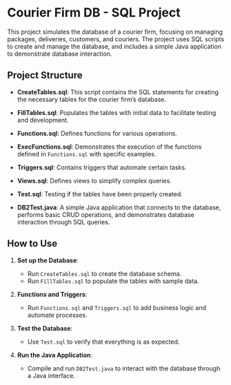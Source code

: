 # Courier Firm DB - SQL Project

This project simulates the database of a courier firm, focusing on managing packages, deliveries, customers, and couriers. The project uses SQL scripts to create and manage the database, and includes a simple Java application to demonstrate database interaction.

## Project Structure

- **CreateTables.sql**: This script contains the SQL statements for creating the necessary tables for the courier firm’s database.
  
- **FillTables.sql**: Populates the tables with initial data to facilitate testing and development.

- **Functions.sql**: Defines functions for various operations.

- **ExecFunctions.sql**: Demonstrates the execution of the functions defined in `Functions.sql` with specific examples.

- **Triggers.sql**: Contains triggers that automate certain tasks.

- **Views.sql**: Defines views to simplify complex queries.

- **Test.sql**: Testing if the tables have been properly created.

- **DB2Test.java**: A simple Java application that connects to the database, performs basic CRUD operations, and demonstrates database interaction through SQL queries.

## How to Use

1. **Set up the Database**: 
   - Run `CreateTables.sql` to create the database schema.
   - Run `FillTables.sql` to populate the tables with sample data.

2. **Functions and Triggers**: 
   - Run `Functions.sql` and `Triggers.sql` to add business logic and automate processes.

3. **Test the Database**: 
   - Use `Test.sql` to verify that everything is as expected.

4. **Run the Java Application**:
   - Compile and run `DB2Test.java` to interact with the database through a Java interface.

